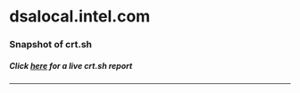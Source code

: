 # dsalocal.intel.com
### Snapshot of crt.sh
##### Click [here](https://crt.sh/?q=08B9AD0D1404CE1104AD0EFD92EE4C854D7631A1EB6773DEDB0BBDE8300B6121) for a live crt.sh report

---
